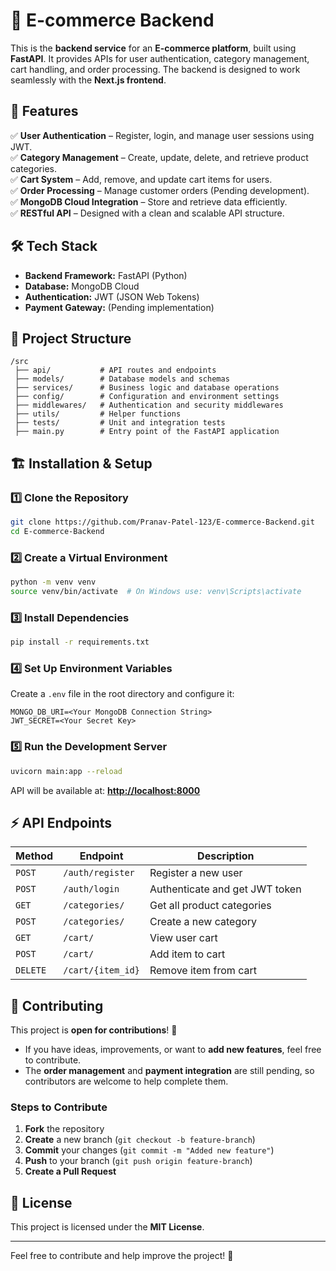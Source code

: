 # 🛒 E-commerce Backend  

This is the **backend service** for an **E-commerce platform**, built using **FastAPI**. It provides APIs for user authentication, category management, cart handling, and order processing. The backend is designed to work seamlessly with the **Next.js frontend**.  

## 🚀 Features  

✅ **User Authentication** – Register, login, and manage user sessions using JWT.  
✅ **Category Management** – Create, update, delete, and retrieve product categories.  
✅ **Cart System** – Add, remove, and update cart items for users.  
✅ **Order Processing** – Manage customer orders (Pending development).  
✅ **MongoDB Cloud Integration** – Store and retrieve data efficiently.  
✅ **RESTful API** – Designed with a clean and scalable API structure.  

## 🛠️ Tech Stack  

- **Backend Framework:** FastAPI (Python)  
- **Database:** MongoDB Cloud  
- **Authentication:** JWT (JSON Web Tokens)  
- **Payment Gateway:** (Pending implementation)  

## 📂 Project Structure  

```plaintext
/src
 ├── api/           # API routes and endpoints
 ├── models/        # Database models and schemas
 ├── services/      # Business logic and database operations
 ├── config/        # Configuration and environment settings
 ├── middlewares/   # Authentication and security middlewares
 ├── utils/         # Helper functions
 ├── tests/         # Unit and integration tests
 ├── main.py        # Entry point of the FastAPI application
```

## 🏗️ Installation & Setup  

### 1️⃣ Clone the Repository  

```bash
git clone https://github.com/Pranav-Patel-123/E-commerce-Backend.git
cd E-commerce-Backend
```

### 2️⃣ Create a Virtual Environment  

```bash
python -m venv venv
source venv/bin/activate  # On Windows use: venv\Scripts\activate
```

### 3️⃣ Install Dependencies  

```bash
pip install -r requirements.txt
```

### 4️⃣ Set Up Environment Variables  

Create a `.env` file in the root directory and configure it:  

```plaintext
MONGO_DB_URI=<Your MongoDB Connection String>
JWT_SECRET=<Your Secret Key>
```
    
### 5️⃣ Run the Development Server  

```bash
uvicorn main:app --reload
```
API will be available at: **[http://localhost:8000](http://localhost:8000)**  

## ⚡ API Endpoints  

| Method | Endpoint | Description |
|--------|---------|-------------|
| `POST` | `/auth/register` | Register a new user |
| `POST` | `/auth/login` | Authenticate and get JWT token |
| `GET` | `/categories/` | Get all product categories |
| `POST` | `/categories/` | Create a new category |
| `GET` | `/cart/` | View user cart |
| `POST` | `/cart/` | Add item to cart |
| `DELETE` | `/cart/{item_id}` | Remove item from cart |

## 🤝 Contributing  

This project is **open for contributions**! 🎉  

- If you have ideas, improvements, or want to **add new features**, feel free to contribute.  
- The **order management** and **payment integration** are still pending, so contributors are welcome to help complete them.  

### Steps to Contribute  

1. **Fork** the repository  
2. **Create** a new branch (`git checkout -b feature-branch`)  
3. **Commit** your changes (`git commit -m "Added new feature"`)  
4. **Push** to your branch (`git push origin feature-branch`)  
5. **Create a Pull Request**  

## 📜 License  

This project is licensed under the **MIT License**.  

---

Feel free to contribute and help improve the project! 🚀  
